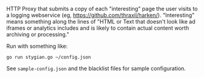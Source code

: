 HTTP Proxy that submits a copy of each "interesting" page the user
visits to a logging webservice (eg,
https://github.com/thraxil/harken/). "Interesting" means something
along the lines of "HTML or Text that doesn't look like ad iframes or
analytics includes and is likely to contain actual content worth
archiving or processing."

Run with something like:

    go run stygian.go ~/config.json

See `sample-config.json` and the blacklist files for sample configuration.
